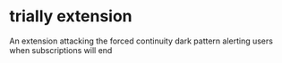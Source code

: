 # trially extension
An extension attacking the forced continuity dark pattern alerting users when subscriptions will end

